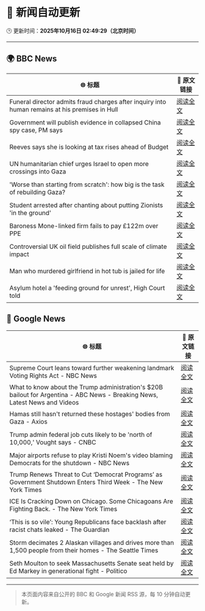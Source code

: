 # 🧠 新闻自动更新

🕒 更新时间：**2025年10月16日 02:49:29（北京时间）**

---

## 🌍 BBC News

| 🌐 标题 | 🔗 原文链接 |
|--------|-------------|
| Funeral director admits fraud charges after inquiry into human remains at his premises in Hull | [阅读全文](https://www.bbc.com/news/articles/cwyplw17897o?at_medium=RSS&at_campaign=rss) |
| Government will publish evidence in collapsed China spy case, PM says | [阅读全文](https://www.bbc.com/news/articles/cql9v6x4wpzo?at_medium=RSS&at_campaign=rss) |
| Reeves says she is looking at tax rises ahead of Budget | [阅读全文](https://www.bbc.com/news/articles/c2drpzxpkp3o?at_medium=RSS&at_campaign=rss) |
| UN humanitarian chief urges Israel to open more crossings into Gaza | [阅读全文](https://www.bbc.com/news/articles/c803rmdzjdjo?at_medium=RSS&at_campaign=rss) |
| 'Worse than starting from scratch': how big is the task of rebuilding Gaza? | [阅读全文](https://www.bbc.com/news/articles/cr5e4ee9r13o?at_medium=RSS&at_campaign=rss) |
| Student arrested after chanting about putting Zionists 'in the ground' | [阅读全文](https://www.bbc.com/news/articles/ce8gdelw79po?at_medium=RSS&at_campaign=rss) |
| Baroness Mone-linked firm fails to pay £122m over PPE | [阅读全文](https://www.bbc.com/news/articles/c629rdgyzl5o?at_medium=RSS&at_campaign=rss) |
| Controversial UK oil field publishes full scale of climate impact | [阅读全文](https://www.bbc.com/news/articles/ce3xzgdqw3ro?at_medium=RSS&at_campaign=rss) |
| Man who murdered girlfriend in hot tub is jailed for life | [阅读全文](https://www.bbc.com/news/articles/cvgvx134d86o?at_medium=RSS&at_campaign=rss) |
| Asylum hotel a 'feeding ground for unrest', High Court told | [阅读全文](https://www.bbc.com/news/articles/cy8v9jzn5zgo?at_medium=RSS&at_campaign=rss) |

## 📰 Google News

| 🌐 标题 | 🔗 原文链接 |
|--------|-------------|
| Supreme Court leans toward further weakening landmark Voting Rights Act - NBC News | [阅读全文](https://news.google.com/rss/articles/CBMivwFBVV95cUxOclUyNFJDRFMyT292MHEwQkhiQzJNd1owTnZIUlRyNnRMbjZ5em0zMUNyZmF1a3F4ekdqVTctVFB4NWFhcC1BVXhNVWx4QlU0ekhGVnoyTGVESjBRcjBOMU5rUGhyZmhOMnFfbVZkRGNTNFRCNVBSYnZ2MW1MdXBWMUpNcjRCY2Z4ekE2UTVvX01EZ3lFQlZTdjhTWG5PVEZhQklMcVZXanhXWExMdFF6cVc4N1AxMERJWFRiaUlWWdIBVkFVX3lxTE5KRmk0N2wyNWFwa3JCQTN4VjRCNWI4UW9mM1NlamM0dnpjM1lORVpWeXJvZDB5V2stTE9wRXVMN1A3N3ZHRGVscVZfSEhFdm1LUVMzeHR3?oc=5) |
| What to know about the Trump administration's $20B bailout for Argentina - ABC News - Breaking News, Latest News and Videos | [阅读全文](https://news.google.com/rss/articles/CBMimgFBVV95cUxNOTQzSnBsdjMtc2Y0UnBrTlNKU1hETEx5dUhXNFBaOU1rNjhZVTRMZnIwOERfbzJ2QW9JUl9rbWJJdTRzYWVXNVJ1S1p3TUQ4V1lQNkRuaTBkWGpYWDJqYnVTUVVuSUJtd0NyOEZoMXVVM2ExREYtVERVZjVBYUFoaVBBcDlIYmNLcXUtNXZvUTdqdFAyQ2s3c2p30gGfAUFVX3lxTE9GZTZtcmpNRVVqM1J3eko1amlCUkZTV1N5LWNodFhUVjVqSzlObUNPcl83MFF3VDEzWi1OMXVGVXZwWXRNcjRCWl9NYkR1bVY3bmhZU1hWOUlaZXpabUowajh0SllLekdfaS13V0FVMlZtd2U1d2kyLVRITU5UcUpkOVR3UFFDWmNOd190eWVRM3l4LVJYb2s4NHZMRHdvNA?oc=5) |
| Hamas still hasn't returned these hostages' bodies from Gaza - Axios | [阅读全文](https://news.google.com/rss/articles/CBMiiAFBVV95cUxQakVwMW9YSXBuOW5Id3hwc2dXNW9rMGZyWm02bUJESWhPQTFhZ29VdGd1X2hGY00tOUFLenZIR0lBMG1WaGFoLUtRSDRQTXBkZWNOQWkxd2JOSF8xN1ViZ1FqMk1zRjNpTWRURTRjNWlYRjVyQ2J3d1c1dk52OE90UU5lVEdKNHhm?oc=5) |
| Trump admin federal job cuts likely to be 'north of 10,000,' Vought says - CNBC | [阅读全文](https://news.google.com/rss/articles/CBMif0FVX3lxTE92TkE4OGlmdlZ0R3Iyd0EtcktUVUZHSGdfNU5RUUFTOVFxc21RMnUzM2ZuTnJGZ1BCRF9nSGs2UVI0ZDdGNFpxZzhwZWYzbzZWenhCeUJ0ZHQ5X09NQ3FPY2JPSEtNbnVuMGJ6V2FXZHU5NXdyelZtM3Jzd0l4Zzg?oc=5) |
| Major airports refuse to play Kristi Noem's video blaming Democrats for the shutdown - NBC News | [阅读全文](https://news.google.com/rss/articles/CBMixwFBVV95cUxQcm1hVWVNc2NITnlOeGdnUm1pVnVjNVJLaGdnYmRlX3pCYlZnQk5iNmNld1hUbzE3dTNZUnhsS1E3amU3cnF2U214Zmx1UllIZmtnRE9kcDJRaFJsOHhiQ0xwUjFvLXdmLU1TdmgyTjI4NExOZjkxUG5ONXdvY2V4UFZDYjQ2ZGhEN05ydzJZSlFhRS04SDE5SGRxeGNMdnVnTDlvb2RzUGxkbXZleUZDOGYtVWFrcVgzY1JMNG9acU9mdTB3RWpZ0gFWQVVfeXFMUHdYMDhNbVVHVDdFdGdlXzRHaTRaQVVjeFkyUmpWWjg2REExNDZSSmZYcFc1NTF4NFljWWdLOUI4V3BCSUJGMmNVbWY5STlRYUw4WnN6TVE?oc=5) |
| Trump Renews Threat to Cut ‘Democrat Programs’ as Government Shutdown Enters Third Week - The New York Times | [阅读全文](https://news.google.com/rss/articles/CBMijAFBVV95cUxONVQwVTRtbFR0cE1LaVNyZ0tfc09fbHRac0RveUI2eUNjSVpUa3FES2FrU250VWtMSk8waGY2dWNUcVJsTDlvcWc3Sml4LUZtY1RTUHhSZUF5VmV4YXdBRDRjZFAxd0VEc08tUnJpOVk2R0xRUU5uZ2QtbHptMTlfTHFwWFV5QzhiUnJPWQ?oc=5) |
| ICE Is Cracking Down on Chicago. Some Chicagoans Are Fighting Back. - The New York Times | [阅读全文](https://news.google.com/rss/articles/CBMibEFVX3lxTE9oZWxwUENLMnEyeWJDS3c5TEl4Wml1NmxNLWJDYWJfVGtiaDN3RWlpNGgwdzFTM19MQ0IwTGVlRk55c1Q3d3ltZkhzODc1Q0g1V3NuX3RxSGNsRFNGaGFVZTRvdG9ib01sS0Jmaw?oc=5) |
| ‘This is so vile’: Young Republicans face backlash after racist chats leaked - The Guardian | [阅读全文](https://news.google.com/rss/articles/CBMioAFBVV95cUxONXVxX1VGdkprTUxJWjJkeGpjWnV1blI1SDRpNU1XQVlTZ2Qzd3I4dUV5elZqWmJfTmRnQnJxTHlyNFVFVkVjS1dhblBNcVgzQmJVYzRNOV9KZWloc0NzdHdhQ2QxZFhSWHEtOFhqRFBLN1M4N29rOEltc1dBQ0gwYWV5dVB2TWRZSGk3d0ItZ0thdEEybUZlOE10RG1KejRJ?oc=5) |
| Storm decimates 2 Alaskan villages and drives more than 1,500 people from their homes - The Seattle Times | [阅读全文](https://news.google.com/rss/articles/CBMixgFBVV95cUxQN0xub1RDVkFQQ3pNMzR0cU1VMnZnS2JETlIybzVsY0tJS2tkUVZkOExPeXFjNm43aGVWSWRnNzBvNnJUYkIxRW9xdERZWmZTUnYwVnNDZ3VVVFNLb0FHVmVlQ1NfRzhENlNuSlpUaUFnREh2R2xoanpEZjZwdFFwWTJNVFkwaTZjd2hsV0VyNXpxN3lBZm5INWsyTGJuZzVsWHcwQ182MkhTT2hiRDY3MmNSZE41OGtPT19ONlFUTTRVR25oVHc?oc=5) |
| Seth Moulton to seek Massachusetts Senate seat held by Ed Markey in generational fight - Politico | [阅读全文](https://news.google.com/rss/articles/CBMihgFBVV95cUxOYXA3VFRBVzBVRm8tQ3FsZjhfNlBzUHNuU0htdVp1MW5QQS1LMUJOdmtBblVoSzF6enNNa3FVNTNFdDRIaGpxY0x1NlhXekdla2ZMNWRESlNYYUtUWHE0ZE5DdHh0WVJIS3g0M0JITExGUGhlc3BTZVZtVDdXejhQdDlPT2czZw?oc=5) |

---
> 本页面内容来自公开的 BBC 和 Google 新闻 RSS 源，每 10 分钟自动更新。
